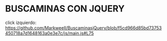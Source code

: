 

# BUSCAMINAS CON JQUERY

click izquierdo: https://github.com/Markweell/BuscaminasjQuery/blob/f5cd966d85bd73753450718a7d1648163a0e3e7c/js/main.js#L75